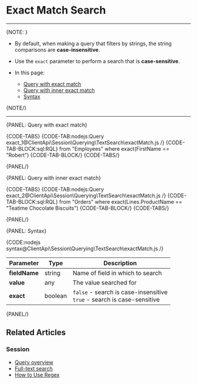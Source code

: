# Exact Match Search

---

{NOTE: }

* By default, when making a query that filters by strings, the string comparisons are __case-insensitive__.

* Use the `exact` parameter to perform a search that is __case-sensitive__.

* In this page:
    * [Query with exact match](../../../../client-api/session/querying/text-search/exact-match-search#query-with-exact-match)
    * [Query with inner exact match](../../../../client-api/session/querying/text-search/exact-match-search#query-with-inner-exact-match)
    * [Syntax](../../../../client-api/session/querying/text-search/exact-match-search#syntax)

{NOTE/}

---

{PANEL: Query with exact match}

{CODE-TABS}
{CODE-TAB:nodejs:Query exact_1@ClientApi\Session\Querying\TextSearch\exactMatch.js /}
{CODE-TAB-BLOCK:sql:RQL}
from "Employees"
where exact(FirstName == "Robert")
{CODE-TAB-BLOCK/}
{CODE-TABS/}

{PANEL/}

{PANEL: Query with inner exact match}

{CODE-TABS}
{CODE-TAB:nodejs:Query exact_2@ClientApi\Session\Querying\TextSearch\exactMatch.js /}
{CODE-TAB-BLOCK:sql:RQL}
from "Orders"
where exact(Lines.ProductName == "Teatime Chocolate Biscuits")
{CODE-TAB-BLOCK/}
{CODE-TABS/}

{PANEL/}

{PANEL: Syntax}

{CODE:nodejs syntax@ClientApi\Session\Querying\TextSearch\exactMatch.js /}

| Parameter     | Type    | Description                                                               |
|---------------|---------|---------------------------------------------------------------------------|
| __fieldName__ | string  | Name of field in which to search                                          |
| __value__     | any     | The value searched for                                                    |
| __exact__     | boolean | `false` - search is case-insensitive<br>`true` - search is case-sensitive |

{PANEL/}

## Related Articles

### Session

- [Query overview](../../../../client-api/session/querying/how-to-query)
- [Full-text search](../../../../client-api/session/querying/text-search/full-text-search)
- [How to Use Regex](../../../../client-api/session/querying/how-to-use-regex)
